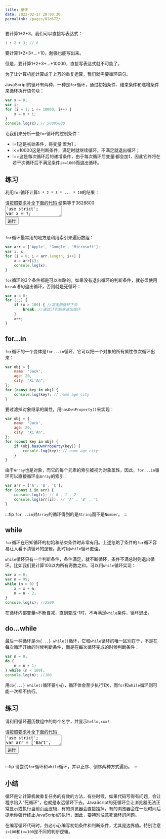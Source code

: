 ```yaml
---
title: 循环
date: 2022-02-17 20:00:30
permalink: /pages/01d672/
---
```


要计算1+2+3，我们可以直接写表达式：

```javascript
1 + 2 + 3; // 6
```

要计算1+2+3+...+10，勉强也能写出来。

但是，要计算1+2+3+...+10000，直接写表达式就不可能了。

为了让计算机能计算成千上万的重复运算，我们就需要循环语句。

JavaScript的循环有两种，一种是`for`循环，通过初始条件、结束条件和递增条件来循环执行语句块：

```javascript
var x = 0;
var i;
for (i = 1; i <= 10000; i++) {
    x = x + i;
}
console.log(x); // 50005000
```

让我们来分析一些`for`循环的控制条件：
  *  i=1这是初始条件，将变量i置为1；
  *  i<=10000这是判断条件，满足时就继续循环，不满足就退出循环；
  *  i++这是每次循环后的递增条件，由于每次循环后变量i都会加1，因此它终将在若干次循环后不满足条件`i<=1000`而退出循环。

## 练习

利用`for`循环计算`1 * 2 * 3 * ... * 10`的结果：

<div class="js-demo">
<div class="demo-title">
    <span>请按照要求补全下面的代码</span>
    <span>结果等于3628800</span>
</div>
<textarea id="textarea1" class="textarea" maxlength="900">'use strict';
var x = ?;
var i;
for(){}
</textarea>
<br />
<button id="run" onclick="consoleRunCode(1,true)">运行</button>
<div id="log1"></div>
</div>
<br />

`for`循环最常用的地方是利用索引来遍历数组：

```javascript
var arr = ['Apple', 'Google', 'Microsoft'];
var i, x;
for (i = 0; i < arr.length; i++) {
    x = arr[i];
    console.log(x);
}
```

`for`循环的3个条件都是可以省略的，如果没有退出循环的判断条件，就必须使用`break`语句退出循环，否则就是死循环：

```javascript
var x = 0;
for (;;) {
    if (x > 100) { //将无限循环下去
        break; //通过if判断来退出循环
    }
    x++;
}
```

## for...in

`for`循环的一个变体是`for...in`循环，它可以把一个对象的所有属性依次循环出来：

```javascript
var obj = {
    name: 'Jack',
    age: 20,
    city: "Xi'An",
};
for (const key in obj) {
    console.log(key); // name age city
}
```

要过滤掉对象继承的属性，用`hasOwnProperty()`来实现：

```javascript
var obj = {
    name: 'Jack',
    age: 20,
    city: "Xi'An",
};
for (const key in obj) {
    if (obj.hasOwnProperty(key)) {
        console.log(key); // name age city
    }
}
```

由于`Array`也是对象，而它的每个元素的索引被视为对象属性，因此，`for...in`循环可以直接循环出`Array`的索引：

```javascript
var arr = ['A', 'B', 'C'];
for (const i in arr) {
    console.log(i); // 0 , 1 , 2
    console.log(arr[i]); // 'A' , 'B' , 'C
}
```

:::tip
`for...in`对`Array`的循环得到的是`String`而不是`Number`。
:::

## while

`for`循环在已知循环的初始和结束条件时非常有用。上述忽略了条件的`for`循环容易让人看不清循环的逻辑，此时用`while`循环更佳。

`while`循环只有一个判断条件，条件满足，就不断循环，条件不满总时则退出循环。比如我们要计算100以内所有奇数之和，可以用`while`循环实现：

```javascript
var x = 0;
var n = 99;
while (n > 0) {
    x = x + n;
    n = n - 2;
}
console.log(x); //2500
```

在循环内部变量`n`不断自减，直到变成-1时，不再满足`while`条件，循环退出。

## do...while

最后一种循环是`do{...} while()`循环，它和`while`循环的唯一区别在于，不是在每次循环开始的时候判断条件，而是在每次循环完成的时候判断条件：

```javascript
var n = 0;
do {
    n = n + 1;
} while (n < 100);
console.log(n); //100
```

用`do{...} while()`循环要小心，循环体会至少执行1次，而`for`和`while`循环则可能一次都不执行。

## 练习

请利用循环遍历数组中的每个名字，并显示`hello,xxx!`:

<div class="js-demo">
<div class="demo-title">
    <span>请按照要求补全下面的代码</span>
</div>
<textarea id="textarea2" class="textarea" maxlength="900">'use strict';
var arr = ['Bart', 'Lisa', 'Adam'];
for(){}
</textarea>
<br />
<button id="run" onclick="consoleRunCode(2,true)">运行</button>
<div id="log2"></div>
</div>
<br />

:::tip
请尝试`for`循环和`while`循环，并以正序、倒序两种方式遍历。
:::

## 小结

循环是让计算机做重复任务的有效的方法，有些时候，如果代码写得有问题，会让程序陷入“死循环”，也就是永远循环下去。JavaScript的死循环会让浏览器无法正常显示或执行当前页面逻辑，有的浏览器会直接挂掉，有的浏览器会在一段时间后提示你强行终止JavaScript的执行，因此，要特别注意死循环的问题。

在编写循环代码时，务必小心编写初始条件和判断条件，尤其是边界值。特别注意`i<100`和`i<=100`是不同的判断逻辑。
